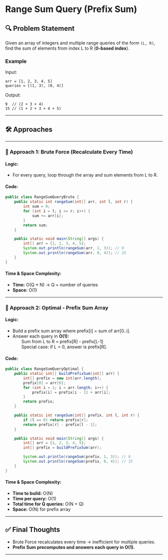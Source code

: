 # Range Sum Query (Prefix Sum)

## 🔍 Problem Statement
Given an array of integers and multiple range queries of the form `(L, R)`,  
find the sum of elements from index L to R (**0-based index**).

### Example
Input:
```
arr = [1, 2, 3, 4, 5]
queries = [(1, 3), (0, 4)]
```

Output:
```
9  // (2 + 3 + 4)
15 // (1 + 2 + 3 + 4 + 5)
```

---

## 🛠️ Approaches

---

### 🔹 Approach 1: Brute Force (Recalculate Every Time)

#### Logic:
- For every query, loop through the array and sum elements from L to R.

#### Code:
```java
public class RangeSumQueryBrute {
    public static int rangeSum(int[] arr, int l, int r) {
        int sum = 0;
        for (int i = l; i <= r; i++) {
            sum += arr[i];
        }
        return sum;
    }

    public static void main(String[] args) {
        int[] arr = {1, 2, 3, 4, 5};
        System.out.println(rangeSum(arr, 1, 3)); // 9
        System.out.println(rangeSum(arr, 0, 4)); // 15
    }
}
```

#### Time & Space Complexity:
- **Time:** O(Q * N) → Q = number of queries
- **Space:** O(1)

---

### 🔹 Approach 2: Optimal - Prefix Sum Array

#### Logic:
- Build a prefix sum array where prefix[i] = sum of arr[0..i].
- Answer each query in **O(1):**  
  Sum from L to R = prefix[R] - prefix[L-1]  
  Special case: if L = 0, answer is prefix[R].

#### Code:
```java
public class RangeSumQueryOptimal {
    public static int[] buildPrefixSum(int[] arr) {
        int[] prefix = new int[arr.length];
        prefix[0] = arr[0];
        for (int i = 1; i < arr.length; i++) {
            prefix[i] = prefix[i - 1] + arr[i];
        }
        return prefix;
    }

    public static int rangeSum(int[] prefix, int l, int r) {
        if (l == 0) return prefix[r];
        return prefix[r] - prefix[l - 1];
    }

    public static void main(String[] args) {
        int[] arr = {1, 2, 3, 4, 5};
        int[] prefix = buildPrefixSum(arr);

        System.out.println(rangeSum(prefix, 1, 3)); // 9
        System.out.println(rangeSum(prefix, 0, 4)); // 15
    }
}
```

#### Time & Space Complexity:
- **Time to build:** O(N)
- **Time per query:** O(1)
- **Total time for Q queries:** O(N + Q)
- **Space:** O(N) for prefix array

---

## ✅ Final Thoughts
- Brute Force recalculates every time → inefficient for multiple queries.
- **Prefix Sum precomputes and answers each query in O(1).**

---

